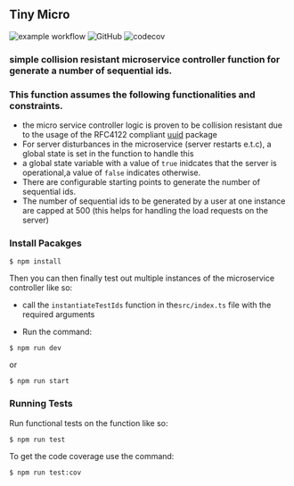 ## Tiny Micro
![example workflow](https://github.com/E-wave112/tiny-micro/actions/workflows/build.yml/badge.svg) ![GitHub](https://img.shields.io/github/license/E-wave112/tiny-micro) ![codecov](https://img.shields.io/codecov/c/gh/E-wave112/tiny-micro?token=Z9zItrbX88)

### simple collision resistant microservice controller function for generate a number of sequential ids.

### This function assumes the following functionalities and constraints.

- the micro service controller logic is proven to be collision resistant due to the usage of the RFC4122 compliant [uuid](https://www.npmjs.com/package/uuid) package
- For server disturbances in the microservice (server restarts e.t.c), a global state is set in the function to handle this
- a global state variable with a value of ```true``` inidcates that the server is operational,a value of ```false``` indicates otherwise.
- There are configurable starting points to generate the number of sequential ids.
- The number of sequential ids to be generated by a user at one instance are capped at 500
(this helps for handling the load requests on the server)


### Install Pacakges

```
$ npm install
```
Then you can then finally test out multiple instances of the microservice controller like so:
- call the ```instantiateTestIds``` function  in the```src/index.ts``` file with the required arguments

- Run the command:

```
$ npm run dev
```
or

```
$ npm run start
```

### Running Tests
Run functional tests on the function like so:

```
$ npm run test
```

To get the code coverage use the command:

```
$ npm run test:cov
```
